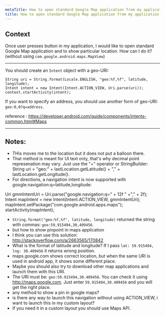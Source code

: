 ```yaml
---
metaTitle: How to open standard Google Map application from my application
title: How to open standard Google Map application from my application
---
```


## Context

Once user presses button in my application, I would like to open standard Google Map application and to show particular location. How can I do it? (without using `com.google.android.maps.MapView`)



---

You should create an `Intent` object with a geo-URI:



```
String uri = String.format(Locale.ENGLISH, "geo:%f,%f", latitude, longitude);
Intent intent = new Intent(Intent.ACTION_VIEW, Uri.parse(uri));
context.startActivity(intent);

```

If you want to specify an address, you should use another form of geo-URI: `geo:0,0?q=address`.


reference : <https://developer.android.com/guide/components/intents-common.html#Maps>



---

## Notes:

- THis moves me to the location but it does not put a balloon there.
- That method is meant for UI text only, that's why decimal point represenation may vary. Just use the "+" operator or StringBuilder: String uri = "geo:" + lastLocation.getLatitude() + "," + lastLocation.getLongitude().
- For directions, a navigation intent is now supported with google.navigation:q=latitude,longitude: 

Uri gmmIntentUri = Uri.parse("google.navigation:q=" + 12f " +"," + 2f);
Intent mapIntent = new Intent(Intent.ACTION_VIEW, gmmIntentUri);
mapIntent.setPackage("com.google.android.apps.maps");
startActivity(mapIntent);
- `String.format("geo:%f,%f", latitude, longitude)` returned the string with commas: `geo:59,915494,30,409456`.
- but how to show pinpoint in maps application
-  I think you can use this solution: http://stackoverflow.com/a/2663565/170842
- What is the format of latitude and longitude? If I pass `lat: 59.915494, lng: 30.409456` it returns wrong position.
- maps.google.com shows correct location, but when the same URI is used in android app, it shows some different place.
- Maybe you should also try to download other map applications and launch them with this URI.
- The URI must be: `geo:59.915494,30.409456`. You can check it using http://maps.google.com. Just enter `59.915494,30.409456` and you will get the right place.
- any method to show a pin in google maps?
- is there any way to launch this navigation without using ACTION_VIEW, i want to launch this in my custom layout?
- If you need it in a custom layout you should use Maps API.
